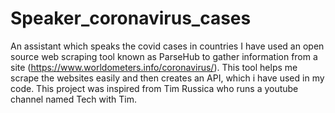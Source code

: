 # Speaker_coronavirus_cases
An assistant which speaks the covid cases in countries
I have used an open source web scraping tool known as ParseHub to gather information from a site (https://www.worldometers.info/coronavirus/). This tool helps me scrape the websites easily and then creates an API, which i have used in my code.
This project was inspired from Tim Russica who runs a youtube channel named Tech with Tim.
